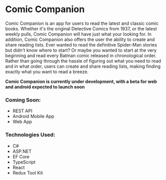 # Comic Companion

Comic Companion is an app for users to read the latest and classic comic books. Whether it's the original Detective Comics from 1937, or the latest weekly pulls, Comic Companion will have just what your looking for. In addition, Comic Companion also offers the user the ability to create and share reading lists. Ever wanted to read the definitive Spider-Man stories but didn't know where to start? Or maybe you wanted to start at the very beginning and read every Batman comic released in chronological order. Rather than going through the hassle of figuring out what you need to read and in what order, users can create and share reading lists, making finding exactly what you want to read a breeze.

**Comic Companion is currently under development, with a beta for web and android expected to launch soon**

### Coming Soon:

- REST API
- Android Mobile App
- Web App

### Technologies Used:

- C#
- ASP.NET
- EF Core
- TypeScript
- React
- Redux Tool Kit
